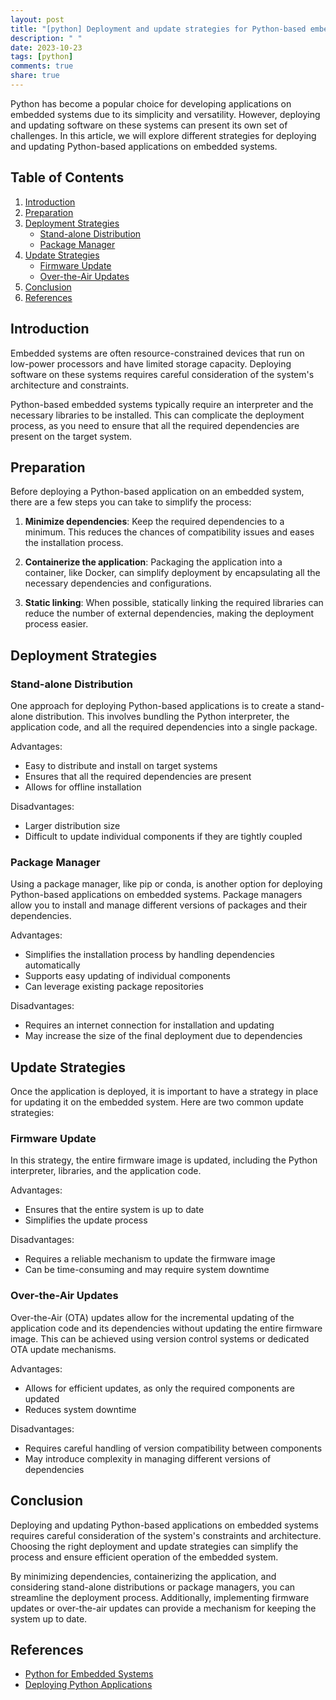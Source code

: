 ```yaml
---
layout: post
title: "[python] Deployment and update strategies for Python-based embedded systems"
description: " "
date: 2023-10-23
tags: [python]
comments: true
share: true
---
```


Python has become a popular choice for developing applications on embedded systems due to its simplicity and versatility. However, deploying and updating software on these systems can present its own set of challenges. In this article, we will explore different strategies for deploying and updating Python-based applications on embedded systems.

## Table of Contents
1. [Introduction](#introduction)
2. [Preparation](#preparation)
3. [Deployment Strategies](#deployment-strategies)
   - [Stand-alone Distribution](#stand-alone-distribution)
   - [Package Manager](#package-manager)
4. [Update Strategies](#update-strategies)
   - [Firmware Update](#firmware-update)
   - [Over-the-Air Updates](#over-the-air-updates)
5. [Conclusion](#conclusion)
6. [References](#references)

## Introduction<a name="introduction"></a>

Embedded systems are often resource-constrained devices that run on low-power processors and have limited storage capacity. Deploying software on these systems requires careful consideration of the system's architecture and constraints.

Python-based embedded systems typically require an interpreter and the necessary libraries to be installed. This can complicate the deployment process, as you need to ensure that all the required dependencies are present on the target system.

## Preparation<a name="preparation"></a>

Before deploying a Python-based application on an embedded system, there are a few steps you can take to simplify the process:

1. **Minimize dependencies**: Keep the required dependencies to a minimum. This reduces the chances of compatibility issues and eases the installation process.

2. **Containerize the application**: Packaging the application into a container, like Docker, can simplify deployment by encapsulating all the necessary dependencies and configurations.

3. **Static linking**: When possible, statically linking the required libraries can reduce the number of external dependencies, making the deployment process easier.

## Deployment Strategies<a name="deployment-strategies"></a>

### Stand-alone Distribution<a name="stand-alone-distribution"></a>

One approach for deploying Python-based applications is to create a stand-alone distribution. This involves bundling the Python interpreter, the application code, and all the required dependencies into a single package.

Advantages:
- Easy to distribute and install on target systems
- Ensures that all the required dependencies are present
- Allows for offline installation

Disadvantages:
- Larger distribution size
- Difficult to update individual components if they are tightly coupled

### Package Manager<a name="package-manager"></a>

Using a package manager, like pip or conda, is another option for deploying Python-based applications on embedded systems. Package managers allow you to install and manage different versions of packages and their dependencies.

Advantages:
- Simplifies the installation process by handling dependencies automatically
- Supports easy updating of individual components
- Can leverage existing package repositories

Disadvantages:
- Requires an internet connection for installation and updating
- May increase the size of the final deployment due to dependencies

## Update Strategies<a name="update-strategies"></a>

Once the application is deployed, it is important to have a strategy in place for updating it on the embedded system. Here are two common update strategies:

### Firmware Update<a name="firmware-update"></a>

In this strategy, the entire firmware image is updated, including the Python interpreter, libraries, and the application code.

Advantages:
- Ensures that the entire system is up to date
- Simplifies the update process

Disadvantages:
- Requires a reliable mechanism to update the firmware image
- Can be time-consuming and may require system downtime

### Over-the-Air Updates<a name="over-the-air-updates"></a>

Over-the-Air (OTA) updates allow for the incremental updating of the application code and its dependencies without updating the entire firmware image. This can be achieved using version control systems or dedicated OTA update mechanisms.

Advantages:
- Allows for efficient updates, as only the required components are updated
- Reduces system downtime

Disadvantages:
- Requires careful handling of version compatibility between components
- May introduce complexity in managing different versions of dependencies

## Conclusion<a name="conclusion"></a>

Deploying and updating Python-based applications on embedded systems requires careful consideration of the system's constraints and architecture. Choosing the right deployment and update strategies can simplify the process and ensure efficient operation of the embedded system.

By minimizing dependencies, containerizing the application, and considering stand-alone distributions or package managers, you can streamline the deployment process. Additionally, implementing firmware updates or over-the-air updates can provide a mechanism for keeping the system up to date.

## References<a name="references"></a>

- [Python for Embedded Systems](https://realpython.com/courses/python-for-embedded-systems/)
- [Deploying Python Applications](https://docs.python-guide.org/shipping/introduction/)